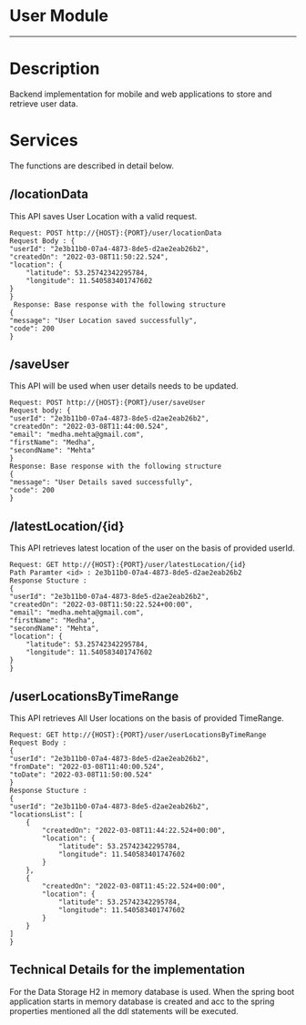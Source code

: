 User Module
=======================
----------

Description
===========

Backend implementation for mobile and web applications to store and retrieve user data.

Services
=========
The functions are described in detail below.

/locationData
-----

This API saves User Location with a valid request.

    Request: POST http://{HOST}:{PORT}/user/locationData
    Request Body : {
    "userId": "2e3b11b0-07a4-4873-8de5-d2ae2eab26b2",
    "createdOn": "2022-03-08T11:50:22.524",
    "location": {
        "latitude": 53.25742342295784,
        "longitude": 11.540583401747602
    }
    }
     Response: Base response with the following structure
    {
    "message": "User Location saved successfully",
    "code": 200
    }

/saveUser
-----

This API will be used when user details needs to be updated.


    Request: POST http://{HOST}:{PORT}/user/saveUser
    Request body: {
    "userId": "2e3b11b0-07a4-4873-8de5-d2ae2eab26b2",
    "createdOn": "2022-03-08T11:44:00.524",
    "email": "medha.mehta@gmail.com",
    "firstName": "Medha",
    "secondName": "Mehta"
    }
    Response: Base response with the following structure
    {
    "message": "User Details saved successfully",
    "code": 200
    }


/latestLocation/{id}
---------------
This API retrieves latest location of the user on the basis of provided userId.

    Request: GET http://{HOST}:{PORT}/user/latestLocation/{id}
    Path Paramter <id> : 2e3b11b0-07a4-4873-8de5-d2ae2eab26b2
    Response Stucture : 
    {
    "userId": "2e3b11b0-07a4-4873-8de5-d2ae2eab26b2",
    "createdOn": "2022-03-08T11:50:22.524+00:00",
    "email": "medha.mehta@gmail.com",
    "firstName": "Medha",
    "secondName": "Mehta",
    "location": {
        "latitude": 53.25742342295784,
        "longitude": 11.540583401747602
    }
    }


/userLocationsByTimeRange
---------------
This API retrieves All User locations on the basis of provided TimeRange.

    Request: GET http://{HOST}:{PORT}/user/userLocationsByTimeRange
    Request Body : 
    {
    "userId": "2e3b11b0-07a4-4873-8de5-d2ae2eab26b2",
    "fromDate": "2022-03-08T11:40:00.524",
    "toDate": "2022-03-08T11:50:00.524"
    }
    Response Stucture : 
    {
    "userId": "2e3b11b0-07a4-4873-8de5-d2ae2eab26b2",
    "locationsList": [
        {
            "createdOn": "2022-03-08T11:44:22.524+00:00",
            "location": {
                "latitude": 53.25742342295784,
                "longitude": 11.540583401747602
            }
        },
        {
            "createdOn": "2022-03-08T11:45:22.524+00:00",
            "location": {
                "latitude": 53.25742342295784,
                "longitude": 11.540583401747602
            }
        }
    ]
    }

Technical Details for the implementation
---------------
For the Data Storage H2 in memory database is used. When the spring boot application starts in memory database is created and acc to the 
spring properties mentioned all the ddl statements will be executed. 